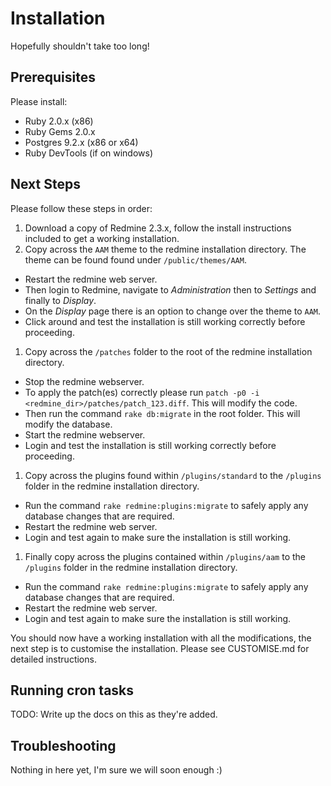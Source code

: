 # Installation

Hopefully shouldn't take too long!

## Prerequisites

Please install:

* Ruby 2.0.x (x86)
* Ruby Gems 2.0.x
* Postgres 9.2.x (x86 or x64)
* Ruby DevTools (if on windows)

## Next Steps

Please follow these steps in order:

1. Download a copy of Redmine 2.3.x, follow the install instructions included to get a working installation.
1. Copy across the `AAM` theme to the redmine installation directory. The theme can be found found under `/public/themes/AAM`.
  * Restart the redmine web server.
  * Then login to Redmine, navigate to *Administration* then to *Settings* and finally to *Display*.
  * On the _Display_ page there is an option to change over the theme to `AAM`.
  * Click around and test the installation is still working correctly before proceeding.
1. Copy across the `/patches` folder to the root of the redmine installation directory.
  * Stop the redmine webserver.
  * To apply the patch(es) correctly please run `patch -p0 -i <redmine_dir>/patches/patch_123.diff`. This will modify the code.
  * Then run the command `rake db:migrate` in the root folder. This will modify the database.
  * Start the redmine webserver.
  * Login and test the installation is still working correctly before proceeding.
1. Copy across the plugins found within `/plugins/standard` to the `/plugins` folder in the redmine installation directory.
  * Run the command `rake redmine:plugins:migrate` to safely apply any database changes that are required.
  * Restart the redmine web server.
  * Login and test again to make sure the installation is still working.
1. Finally copy across the plugins contained within `/plugins/aam` to the `/plugins` folder in the redmine installation directory.
  * Run the command `rake redmine:plugins:migrate` to safely apply any database changes that are required.
  * Restart the redmine web server.
  * Login and test again to make sure the installation is still working.

You should now have a working installation with all the modifications, the next step is to customise the installation. Please see CUSTOMISE.md for detailed instructions.

## Running cron tasks

TODO: Write up the docs on this as they're added.

## Troubleshooting

Nothing in here yet, I'm sure we will soon enough :)